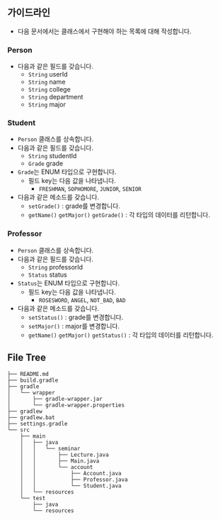 ## 가이드라인
- 다음 문서에서는 클래스에서 구현해야 하는 목록에 대해 작성합니다.
### Person
- 다음과 같은 필드를 갖습니다.
  - `String` userId
  - `String` name
  - `String` college
  - `String` department
  - `String` major

### Student
-  `Person` 클래스를 상속합니다.
- 다음과 같은 필드를 갖습니다.
    - `String` studentId
    - `Grade` grade
- `Grade`는 ENUM 타입으로 구현합니다.
  - 필드 key는 다음 값을 나타냅니다.
    - `FRESHMAN`, `SOPHOMORE`, `JUNIOR`, `SENIOR`
- 다음과 같은 메소드를 갖습니다.
  - `setGrade()` : grade를 변경합니다.
  - `getName()`  `getMajor()`  `getGrade()` : 각 타입의 데이터를 리턴합니다.

### Professor
-  `Person` 클래스를 상속합니다.
- 다음과 같은 필드를 갖습니다.
    - `String` professorId
    - `Status` status
- `Status`는 ENUM 타입으로 구현합니다.
    - 필드 key는 다음 값을 나타냅니다.
        - `ROSESWORD`, `ANGEL`, `NOT_BAD`, `BAD`
- 다음과 같은 메소드를 갖습니다.
    - `setStatus()` : grade를 변경합니다.
    - `setMajor()` : major를 변경합니다.
    - `getName()`  `getMajor()`  `getStatus()` : 각 타입의 데이터를 리턴합니다.


## File Tree
```
├── README.md
├── build.gradle
├── gradle
│   └── wrapper
│       ├── gradle-wrapper.jar
│       └── gradle-wrapper.properties
├── gradlew
├── gradlew.bat
├── settings.gradle
└── src
    ├── main
    │   ├── java
    │   │   └── seminar
    │   │       ├── Lecture.java
    │   │       ├── Main.java
    │   │       └── account
    │   │           ├── Account.java
    │   │           ├── Professor.java
    │   │           └── Student.java
    │   └── resources
    └── test
        ├── java
        └── resources
```